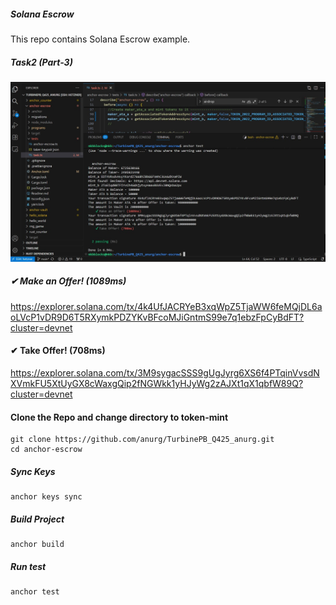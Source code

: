 ##### Solana Escrow

This repo contains Solana Escrow example.

##### Task2 (Part-3)
![](anchor-escrow.jpg)
##### ✔ Make an Offer! (1089ms)
https://explorer.solana.com/tx/4k4UfJACRYeB3xqWpZ5TjaWW6feMQjDL6aoLVcP1vDR9D6T5RXymkPDZYKvBFcoMJiGntmS99e7q1ebzFpCyBdFT?cluster=devnet

 #### ✔ Take Offer! (708ms)
https://explorer.solana.com/tx/3M9sygacSSS9gUgJyrg6XS6f4PTqinVvsdNXVmkFU5XtUyGX8cWaxgQip2fNGWkk1yHJyWg2zAJXt1qX1qbfW89Q?cluster=devnet


#### Clone the Repo and change directory to token-mint

```
git clone https://github.com/anurg/TurbinePB_Q425_anurg.git
cd anchor-escrow
```

##### Sync Keys

```
anchor keys sync
```

##### Build Project

```
anchor build
```

##### Run test

```
anchor test
```
